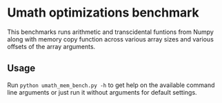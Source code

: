 # Umath optimizations benchmark
This benchmarks runs arithmetic and transcidental funtions from Numpy along with memory copy function
across various array sizes and various offsets of the array arguments.

## Usage
Run `python umath_mem_bench.py -h` to get help on the available command line arguments or just run it
without arguments for default settings.
